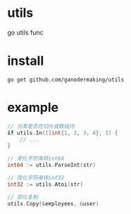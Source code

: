 # utils
go utils func

# install
```shell
go get github.com/ganodermaking/utils
```

# example
```go
// 元素是否在切片或数组内
if utils.In([]int{1, 2, 3, 4}, 1) {
    // ...
}

// 简化字符串转int64
int64 := utils.ParseInt(str)

// 简化字符串转int32
int32 := utils.Atoi(str)

// 简化复制
utils.Copy(&employees, &user)
```
